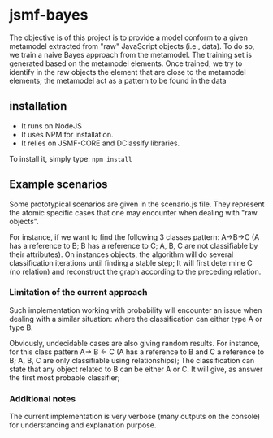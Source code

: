 # jsmf-bayes
The objective is of this project is to provide a model conform to a given metamodel extracted from "raw" JavaScript objects
(i.e., data). To do so, we train a naive Bayes approach from the metamodel. The training set is generated based on the metamodel elements.
Once trained, we try to identify in the raw objects  the element that are close to the metamodel elements; 
the metamodel act as a pattern to be found in the data

## installation
- It runs on NodeJS
- It uses NPM for installation.
- It relies on JSMF-CORE and DClassify libraries.

To install it, simply type:
```npm install```

## Example scenarios
Some prototypical scenarios are given in the scenario.js file.  They represent the atomic specific cases that one may encounter
when dealing with "raw objects".
 
For instance, if we want to find the following 3 classes pattern: A->B->C (A has a reference to B; B has a reference to C; A, B, C are not classifiable by their attributes). On instances objects, the algorithm will do several classification iterations until finding a stable step;
It will first determine C (no relation) and reconstruct the graph according to the preceding relation.


### Limitation of the current approach
Such implementation working with probability will encounter an issue when dealing with a similar situation: where the classification can either type A or type B.

Obviously, undecidable cases are also giving random results. For instance, for this class pattern A-> B <- C (A has a reference to B
and C a reference to B; A, B, C are only classifiable using relationships); The classification can state that any object related to B
can be either A or C. It will give, as answer the first most probable classifier;


### Additional notes
The current implementation is very verbose (many outputs on the console) for understanding and explanation purpose. 
